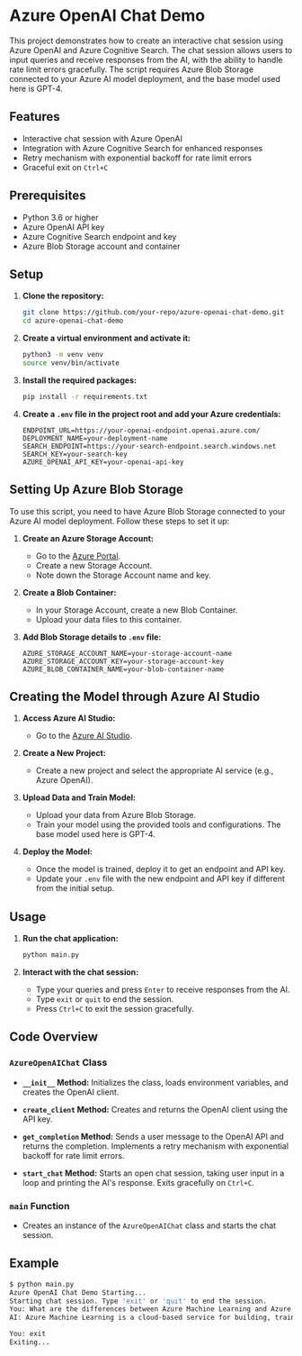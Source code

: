 # Azure OpenAI Chat Demo

This project demonstrates how to create an interactive chat session using Azure OpenAI and Azure Cognitive Search. The chat session allows users to input queries and receive responses from the AI, with the ability to handle rate limit errors gracefully. The script requires Azure Blob Storage connected to your Azure AI model deployment, and the base model used here is GPT-4.

## Features

- Interactive chat session with Azure OpenAI
- Integration with Azure Cognitive Search for enhanced responses
- Retry mechanism with exponential backoff for rate limit errors
- Graceful exit on `Ctrl+C`

## Prerequisites

- Python 3.6 or higher
- Azure OpenAI API key
- Azure Cognitive Search endpoint and key
- Azure Blob Storage account and container

## Setup

1. **Clone the repository:**
    ```sh
    git clone https://github.com/your-repo/azure-openai-chat-demo.git
    cd azure-openai-chat-demo
    ```

2. **Create a virtual environment and activate it:**
    ```sh
    python3 -m venv venv
    source venv/bin/activate
    ```

3. **Install the required packages:**
    ```sh
    pip install -r requirements.txt
    ```

4. **Create a `.env` file in the project root and add your Azure credentials:**
    ```env
    ENDPOINT_URL=https://your-openai-endpoint.openai.azure.com/
    DEPLOYMENT_NAME=your-deployment-name
    SEARCH_ENDPOINT=https://your-search-endpoint.search.windows.net
    SEARCH_KEY=your-search-key
    AZURE_OPENAI_API_KEY=your-openai-api-key
    ```

## Setting Up Azure Blob Storage

To use this script, you need to have Azure Blob Storage connected to your Azure AI model deployment. Follow these steps to set it up:

1. **Create an Azure Storage Account:**
    - Go to the [Azure Portal](https://portal.azure.com/).
    - Create a new Storage Account.
    - Note down the Storage Account name and key.

2. **Create a Blob Container:**
    - In your Storage Account, create a new Blob Container.
    - Upload your data files to this container.

3. **Add Blob Storage details to `.env` file:**
    ```env
    AZURE_STORAGE_ACCOUNT_NAME=your-storage-account-name
    AZURE_STORAGE_ACCOUNT_KEY=your-storage-account-key
    AZURE_BLOB_CONTAINER_NAME=your-blob-container-name
    ```

## Creating the Model through Azure AI Studio

1. **Access Azure AI Studio:**
    - Go to the [Azure AI Studio](https://studio.azure.com/).

2. **Create a New Project:**
    - Create a new project and select the appropriate AI service (e.g., Azure OpenAI).

3. **Upload Data and Train Model:**
    - Upload your data from Azure Blob Storage.
    - Train your model using the provided tools and configurations. The base model used here is GPT-4.

4. **Deploy the Model:**
    - Once the model is trained, deploy it to get an endpoint and API key.
    - Update your `.env` file with the new endpoint and API key if different from the initial setup.

## Usage

1. **Run the chat application:**
    ```sh
    python main.py
    ```

2. **Interact with the chat session:**
    - Type your queries and press `Enter` to receive responses from the AI.
    - Type `exit` or `quit` to end the session.
    - Press `Ctrl+C` to exit the session gracefully.

## Code Overview

### `AzureOpenAIChat` Class

- **`__init__` Method:**
    Initializes the class, loads environment variables, and creates the OpenAI client.

- **`create_client` Method:**
    Creates and returns the OpenAI client using the API key.

- **`get_completion` Method:**
    Sends a user message to the OpenAI API and returns the completion. Implements a retry mechanism with exponential backoff for rate limit errors.

- **`start_chat` Method:**
    Starts an open chat session, taking user input in a loop and printing the AI's response. Exits gracefully on `Ctrl+C`.

### `main` Function

- Creates an instance of the `AzureOpenAIChat` class and starts the chat session.

## Example

```sh
$ python main.py
Azure OpenAI Chat Demo Starting...
Starting chat session. Type 'exit' or 'quit' to end the session.
You: What are the differences between Azure Machine Learning and Azure AI services?
AI: Azure Machine Learning is a cloud-based service for building, training, and deploying machine learning models. Azure AI services provide pre-built AI capabilities such as vision, speech, language, and decision-making.

You: exit
Exiting...